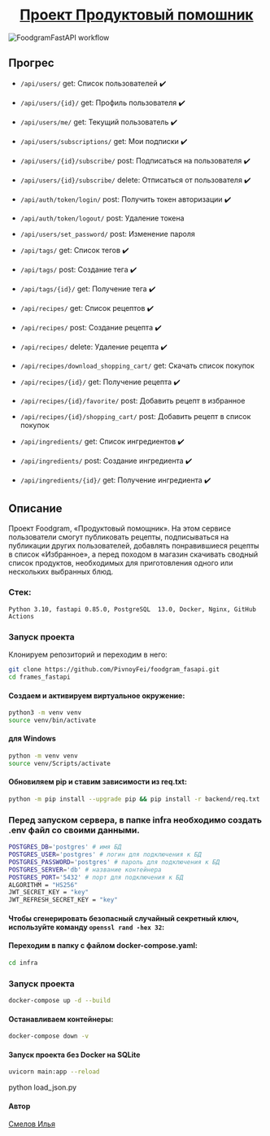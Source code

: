 <h1 align="center"><a target="_blank" href="">Проект Продуктовый помошник</a></h1>

![FoodgramFastAPI workflow](https://github.com/PivnoyFei/foodgram_fasapi/actions/workflows/main.yml/badge.svg)


## Прогрес
- ```/api/users/``` get: Список пользователей ✔️
- ```/api/users/{id}/``` get: Профиль пользователя ✔️
- ```/api/users/me/``` get: Текущий пользователь ✔️
- ```/api/users/subscriptions/``` get: Мои подписки ✔️
- ```/api/users/{id}/subscribe/``` post: Подписаться на пользователя ✔️
- ```/api/users/{id}/subscribe/``` delete: Отписаться от пользователя ✔️
- ```/api/auth/token/login/``` post: Получить токен авторизации ✔️
- ```/api/auth/token/logout/``` post: Удаление токена
- ```/api/users/set_password/``` post: Изменение пароля

- ```/api/tags/``` get: Cписок тегов ✔️
- ```/api/tags/``` post: Создание тега ✔️
- ```/api/tags/{id}/``` get: Получение тега ✔️
- ```/api/recipes/``` get: Список рецептов ✔️
- ```/api/recipes/``` post: Создание рецепта ✔️
- ```/api/recipes/``` delete: Удаление рецепта ✔️
- ```/api/recipes/download_shopping_cart/``` get: Скачать список покупок
- ```/api/recipes/{id}/``` get: Получение рецепта ✔️
- ```/api/recipes/{id}/favorite/``` post: Добавить рецепт в избранное
- ```/api/recipes/{id}/shopping_cart/``` post:  Добавить рецепт в список покупок
- ```/api/ingredients/``` get: Список ингредиентов ✔️
- ```/api/ingredients/``` post: Создание ингредиента ✔️
- ```/api/ingredients/{id}/``` get: Получение ингредиента ✔️


## Описание
Проект Foodgram, «Продуктовый помощник». На этом сервисе пользователи смогут публиковать рецепты, подписываться на публикации других пользователей, добавлять понравившиеся рецепты в список «Избранное», а перед походом в магазин скачивать сводный список продуктов, необходимых для приготовления одного или нескольких выбранных блюд.


### Стек: 
```Python 3.10, fastapi 0.85.0, PostgreSQL  13.0, Docker, Nginx, GitHub Actions```

### Запуск проекта
Клонируем репозиторий и переходим в него:
```bash
git clone https://github.com/PivnoyFei/foodgram_fasapi.git
cd frames_fastapi
```
#### Создаем и активируем виртуальное окружение:
```bash
python3 -m venv venv
source venv/bin/activate
```
#### для Windows
```bash
python -m venv venv
source venv/Scripts/activate
```
#### Обновиляем pip и ставим зависимости из req.txt:
```bash
python -m pip install --upgrade pip && pip install -r backend/req.txt
```

### Перед запуском сервера, в папке infra необходимо создать .env файл со своими данными.
```bash
POSTGRES_DB='postgres' # имя БД
POSTGRES_USER='postgres' # логин для подключения к БД
POSTGRES_PASSWORD='postgres' # пароль для подключения к БД
POSTGRES_SERVER='db' # название контейнера
POSTGRES_PORT='5432' # порт для подключения к БД
ALGORITHM = "HS256"
JWT_SECRET_KEY = "key"
JWT_REFRESH_SECRET_KEY = "key"
```
#### Чтобы сгенерировать безопасный случайный секретный ключ, используйте команду ```openssl rand -hex 32```:

#### Переходим в папку с файлом docker-compose.yaml:
```bash
cd infra
```

### Запуск проекта
```bash
docker-compose up -d --build
```

#### Останавливаем контейнеры:
```bash
docker-compose down -v
```

#### Запуск проекта без Docker на SQLite
```bash
uvicorn main:app --reload
```

python load_json.py

#### Автор
[Смелов Илья](https://github.com/PivnoyFei)